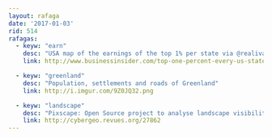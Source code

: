 ```yaml
---
layout: rafaga
date: '2017-01-03'
rid: 514
rafagas:
  - keyw: "earn"
    desc: "USA map of the earnings of the top 1% per state via @realivansanchez"
    link: http://www.businessinsider.com/top-one-percent-every-us-state-2016-11/#-1

  - keyw: "greenland"
    desc: "Population, settlements and roads of Greenland"
    link: http://i.imgur.com/9Z0JQ32.png

  - keyw: "landscape"
    desc: "Pixscape: Open Source project to analyse landscape visibility"
    link: http://cybergeo.revues.org/27862
---
```


